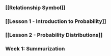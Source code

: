 
### [[Relationship Symbol]]
### [[Lesson 1 - Introduction to Probability]]
### [[Lesson 2 - Probability Distributions]]
### Week 1: Summurization

